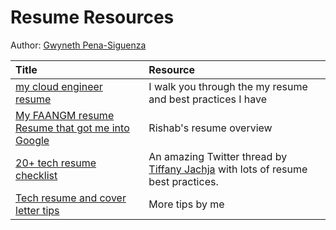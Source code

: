 # Resume Resources

Author: [Gwyneth Pena-Siguenza](https://twitter.com/madebygps)


 Title    | Resource     |
 :---------- | :----------- |
 [my cloud engineer resume](https://youtu.be/HiKQHDUUmTI)   | I walk you through the my resume and best practices I have |
[My FAANGM resume Resume that got me into Google](https://youtu.be/LEbqEwhsRWE) | Rishab's resume overview |
 [20+ tech resume checklist](https://twitter.com/TiffanyJachja/status/1528081140422266887) | An amazing Twitter thread by [Tiffany Jachja](https://twitter.com/TiffanyJachja) with lots of resume best practices.  |
[Tech resume and cover letter tips](https://youtu.be/yTfrEpeBjAs) | More tips by me |